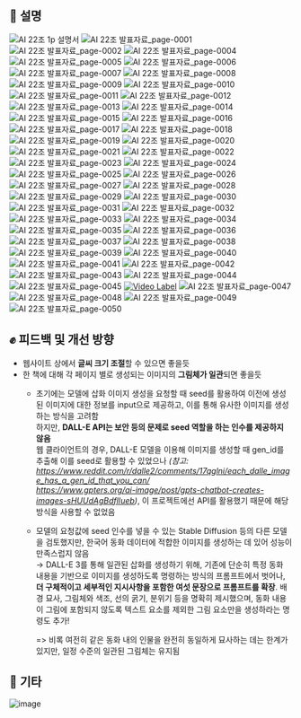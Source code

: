## 💫 설명
<!--![AI 22조 발표자료_page-0003](https://github.com/user-attachments/assets/e9864b8f-afba-4fc7-9532-4504e25f2ff5)-->
![AI 22조 1p 설명서](https://github.com/user-attachments/assets/268d0438-6af6-47d4-825e-56fa463d5fa5)
![AI 22조 발표자료_page-0001](https://github.com/user-attachments/assets/478f18ef-46b0-410e-910e-7b41a75ae6f3)
![AI 22조 발표자료_page-0002](https://github.com/user-attachments/assets/ee6bcf84-53df-435f-8898-ff17a3d572e2)
![AI 22조 발표자료_page-0004](https://github.com/user-attachments/assets/3d2608c4-00c4-454f-9288-6880656fd483)
![AI 22조 발표자료_page-0005](https://github.com/user-attachments/assets/cdc1e5e9-4d44-4407-810c-8111046d3ef3)
![AI 22조 발표자료_page-0006](https://github.com/user-attachments/assets/1d7a570f-651e-4b30-a162-5170a1363e0c)
![AI 22조 발표자료_page-0007](https://github.com/user-attachments/assets/5c1a10c6-d7af-4a94-8c83-5aee792574f4)
![AI 22조 발표자료_page-0008](https://github.com/user-attachments/assets/ba56f37e-d21c-454f-ba17-496dd855bf90)
![AI 22조 발표자료_page-0009](https://github.com/user-attachments/assets/5cc54b93-2217-494a-8142-a61d254192ff)
![AI 22조 발표자료_page-0010](https://github.com/user-attachments/assets/7c5590cc-bb5a-4475-ad17-52ade4350e7a)
![AI 22조 발표자료_page-0011](https://github.com/user-attachments/assets/4b2b0557-dcfc-4e8f-8912-b6b723b9dfea)
![AI 22조 발표자료_page-0012](https://github.com/user-attachments/assets/144453b8-b9cd-462c-a1a5-da8a0dec2117)
![AI 22조 발표자료_page-0013](https://github.com/user-attachments/assets/1a12f771-46c0-4a32-8f39-2789093339c7)
![AI 22조 발표자료_page-0014](https://github.com/user-attachments/assets/4ae319ef-d236-4976-bd27-22c856ba18f9)
![AI 22조 발표자료_page-0015](https://github.com/user-attachments/assets/907d1e02-a9b9-464c-8e3e-4d8d7e6092f6)
![AI 22조 발표자료_page-0016](https://github.com/user-attachments/assets/38f3b2d3-359f-4b3f-a2a8-dd8a548e6a07)
![AI 22조 발표자료_page-0017](https://github.com/user-attachments/assets/d7d5ddb7-b5b8-49a7-a175-ecfee8cee0da)
![AI 22조 발표자료_page-0018](https://github.com/user-attachments/assets/d6075c20-35d3-40b0-adbe-985df3768f0c)
![AI 22조 발표자료_page-0019](https://github.com/user-attachments/assets/298b8c6c-13cb-4f7f-8752-8c1325e845e0)
![AI 22조 발표자료_page-0020](https://github.com/user-attachments/assets/ac473db3-2a84-4185-8b35-39ea3885bd4c)
![AI 22조 발표자료_page-0021](https://github.com/user-attachments/assets/66ab0ce1-19ed-4e24-9b5a-967ad73a1ceb)
![AI 22조 발표자료_page-0022](https://github.com/user-attachments/assets/6d8d078f-f346-40e2-8f7a-a3efb774ccc0)
![AI 22조 발표자료_page-0023](https://github.com/user-attachments/assets/9c5813c3-7f31-492c-b6dc-1a8c7347c65a)
![AI 22조 발표자료_page-0024](https://github.com/user-attachments/assets/b8c5c033-9c05-4485-9225-e04155b968ab)
![AI 22조 발표자료_page-0025](https://github.com/user-attachments/assets/0c977a45-1823-4dce-8fd0-a5595d6b23f3)
![AI 22조 발표자료_page-0026](https://github.com/user-attachments/assets/50f47e42-abeb-41f6-8a55-bde9cd16276c)
![AI 22조 발표자료_page-0027](https://github.com/user-attachments/assets/f72970a0-f564-43a5-a256-858072882e18)
![AI 22조 발표자료_page-0028](https://github.com/user-attachments/assets/32849981-60e2-4dec-ad6b-2dd8a7a7f8f7)
![AI 22조 발표자료_page-0029](https://github.com/user-attachments/assets/c081f650-46f1-4fc4-992b-19dae4c1b376)
![AI 22조 발표자료_page-0030](https://github.com/user-attachments/assets/7c734b19-a6e7-4f57-afaa-d69a150e521d)
![AI 22조 발표자료_page-0031](https://github.com/user-attachments/assets/8de97b73-deb9-47ef-88d2-3eba09d0c5fe)
![AI 22조 발표자료_page-0032](https://github.com/user-attachments/assets/fc7c123c-fc16-4964-9017-7359a9806bbd)
![AI 22조 발표자료_page-0033](https://github.com/user-attachments/assets/4e4a2809-75c5-475a-9bb5-5900f37f36cd)
![AI 22조 발표자료_page-0034](https://github.com/user-attachments/assets/68bbf5e1-af50-4e51-ab77-069ee68642d6)
![AI 22조 발표자료_page-0035](https://github.com/user-attachments/assets/038e3ae2-5437-4071-8bc4-90b014255c87)
![AI 22조 발표자료_page-0036](https://github.com/user-attachments/assets/340c9311-91b3-40f8-a2ba-2778459801ca)
![AI 22조 발표자료_page-0037](https://github.com/user-attachments/assets/5ec2b9b1-76b5-4ee3-a881-bee8b87ecf56)
![AI 22조 발표자료_page-0038](https://github.com/user-attachments/assets/38eacb07-f517-49ee-8343-9d6152e31d50)
![AI 22조 발표자료_page-0039](https://github.com/user-attachments/assets/cf9546ca-0f6e-4e9f-83ad-d184147d824d)
![AI 22조 발표자료_page-0040](https://github.com/user-attachments/assets/e592275b-bf50-47a9-b1bc-8c465002d0a6)
![AI 22조 발표자료_page-0041](https://github.com/user-attachments/assets/3a469c2e-6838-4cf0-9548-3f9f2248626e)
![AI 22조 발표자료_page-0042](https://github.com/user-attachments/assets/53c1aba6-3c70-4239-9f6e-4a043059cfef)
![AI 22조 발표자료_page-0043](https://github.com/user-attachments/assets/b6f25ac0-cbd3-445d-832d-0e52b532ab5c)
![AI 22조 발표자료_page-0044](https://github.com/user-attachments/assets/63b814e0-18f7-4d93-bb09-a14e4b8d6042)
![AI 22조 발표자료_page-0045](https://github.com/user-attachments/assets/3fe1fb50-7d83-4985-b320-fa887c0e7f67)
[![Video Label](https://github.com/user-attachments/assets/d5796a33-e311-479f-9da0-cd1c896d4b2f)](https://youtu.be/XLewLG9hj-A?t=0s)
![AI 22조 발표자료_page-0047](https://github.com/user-attachments/assets/1523d345-a08b-47b6-9ace-0839c91c370a)
![AI 22조 발표자료_page-0048](https://github.com/user-attachments/assets/80bfe8cb-f32f-4830-bb51-0d62a5b5ab1d)
![AI 22조 발표자료_page-0049](https://github.com/user-attachments/assets/3ee9c5ec-44be-425e-a54c-ba5093dd37d4)
![AI 22조 발표자료_page-0050](https://github.com/user-attachments/assets/1cbf1014-47c8-4815-b565-39ab8e9f2712)

## ✊ 피드백 및 개선 방향
- 웹사이트 상에서 **글씨 크기 조절**할 수 있으면 좋을듯
- 한 책에 대해 각 페이지 별로 생성되는 이미지의 **그림체가 일관**되면 좋을듯  
    - 초기에는 모델에 삽화 이미지 생성을 요청할 때 seed를 활용하여 이전에 생성된 이미지에 대한 정보를 input으로 제공하고, 이를 통해 유사한 이미지를 생성하는 방식을 고려함  
하지만, **DALL-E API는 보안 등의 문제로 seed 역할을 하는 인수를 제공하지 않음**  
웹 클라이언트의 경우, DALL-E 모델을 이용해 이미지를 생성할 때 gen_id를 추출해 이를 seed로 활용할 수 있었으나<i> (참고: https://www.reddit.com/r/dalle2/comments/17qglni/each_dalle_image_has_a_gen_id_that_you_can/  
      https://www.gpters.org/ai-image/post/gpts-chatbot-creates-images-sHUUdAgBdflIueb)</i>, 이 프로젝트에선 API를 활용했기 때문에 해당 방식을 사용할 수 없었음  
    - 모델의 요청값에 seed 인수를 넣을 수 있는 Stable Diffusion 등의 다른 모델을 검토했지만, 한국어 동화 데이터에 적합한 이미지를 생성하는 데 있어 성능이 만족스럽지 않음  
    → DALL-E 3를 통해 일관된 삽화를 생성하기 위해, 기존에 단순히 특정 동화 내용을 기반으로 이미지를 생성하도록 명령하는 방식의 프롬프트에서 벗어나, **더 구체적이고 세부적인 지시사항을 포함한 여섯 문장으로 프롬프트를 확장**. 배경 묘사, 그림체와 색조, 선의 굵기, 분위기 등을 명확히 제시했으며, 동화 내용이 그림에 포함되지 않도록 텍스트 요소를 제외한 그림 요소만을 생성하라는 명령도 추가!  

        => 비록 여전히 같은 동화 내의 인물을 완전히 동일하게 묘사하는 데는 한계가 있지만, 일정 수준의 일관된 그림체는 유지됨 

## 🌟 기타
![image](https://github.com/user-attachments/assets/7a06bad0-e378-479a-a5ce-b16b43c31c4b)
